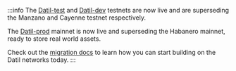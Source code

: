 :::info
The [Datil-test](connecting-to-a-lit-network/testnets#datil-test) and [Datil-dev](connecting-to-a-lit-network/testnets#datil-dev) testnets are now live and are superseding the Manzano and Cayenne testnet respectively.

The [Datil-prod](connecting-to-a-lit-network/mainnets#datil-prod) mainnet is now live and superseding the Habanero mainnet, ready to store real world assets.

Check out the [migration docs](connecting-to-a-lit-network/migrating-to-datil) to learn how you can start building on the Datil networks today.
:::
